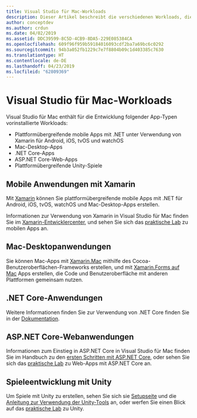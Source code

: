 ```yaml
---
title: Visual Studio für Mac-Workloads
description: Dieser Artikel beschreibt die verschiedenen Workloads, die in Visual Studio für Mac verwendet werden können, einschließlich mobiler Xamarin-Apps, ASP.NET Core und Unity für Spiele.
author: conceptdev
ms.author: crdun
ms.date: 04/02/2019
ms.assetid: DDC39599-8C5D-4CB9-8DA5-229E085384CA
ms.openlocfilehash: 609f96f959b59184016093cdf2ba7a69bc6c0292
ms.sourcegitcommit: 94b3a052fb1229c7e7f8804b09c1d403385c7630
ms.translationtype: HT
ms.contentlocale: de-DE
ms.lasthandoff: 04/23/2019
ms.locfileid: "62809369"
---
```

# <a name="visual-studio-for-mac-workloads"></a>Visual Studio für Mac-Workloads

Visual Studio für Mac enthält für die Entwicklung folgender App-Typen vorinstallierte Workloads:

* Plattformübergreifende mobile Apps mit .NET unter Verwendung von Xamarin für Android, iOS, tvOS und watchOS
* Mac-Desktop-Apps
* .NET Core-Apps
* ASP.NET Core-Web-Apps
* Plattformübergreifende Unity-Spiele

## <a name="mobile-applications-with-xamarin"></a>Mobile Anwendungen mit Xamarin

Mit [Xamarin](xamarin.md) können Sie plattformübergreifende mobile Apps mit .NET für Android, iOS, tvOS, watchOS und Mac-Desktop-Apps erstellen.

Informationen zur Verwendung von Xamarin in Visual Studio für Mac finden Sie im [Xamarin-Entwicklercenter](https://developer.xamarin.com/), und sehen Sie sich das [praktische Lab](https://github.com/Microsoft/vs4mac-labs/tree/master/Mobile/Getting-Started) zu mobilen Apps an.

## <a name="mac-desktop-applications"></a>Mac-Desktopanwendungen

Sie können Mac-Apps mit [Xamarin.Mac](https://docs.microsoft.com/xamarin/mac/) mithilfe des Cocoa-Benutzeroberflächen-Frameworks erstellen, und mit [Xamarin.Forms auf Mac](https://docs.microsoft.com/xamarin/xamarin-forms/platform/other/mac) Apps erstellen, die Code und Benutzeroberfläche mit anderen Plattformen gemeinsam nutzen.

## <a name="net-core-applications"></a>.NET Core-Anwendungen

Weitere Informationen finden Sie zur Verwendung von .NET Core finden Sie in der [Dokumentation](/dotnet/core/).

## <a name="aspnet-core-web-applications"></a>ASP.NET Core-Webanwendungen

Informationen zum Einstieg in ASP.NET Core in Visual Studio für Mac finden Sie im Handbuch zu den [ersten Schritten mit ASP.NET Core](asp-net-core.md), oder sehen Sie sich das [praktische Lab](https://github.com/Microsoft/vs4mac-labs/tree/master/Web/Getting-Started) zu Web-Apps mit ASP.NET Core an.

## <a name="unity-game-development"></a>Spieleentwicklung mit Unity

Um Spiele mit Unity zu erstellen, sehen Sie sich sie [Setupseite](setup-vsmac-tools-unity.md) und die [Anleitung zur Verwendung der Unity-Tools](using-vsmac-tools-unity.md) an, oder werfen Sie einen Blick auf das [praktische Lab](https://github.com/Microsoft/vs4mac-labs/tree/master/Unity/Getting-Started) zu Unity.
